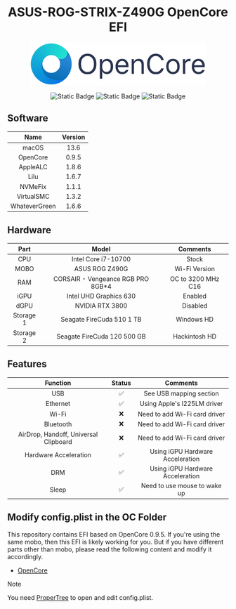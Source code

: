 <center>

# ASUS-ROG-STRIX-Z490G OpenCore EFI

<img src="./Docs/OpenCore_with_text_Small.png"/>

![Static Badge](https://img.shields.io/badge/Apple-gray?style=for-the-badge&logo=apple&logoColor=white)
![Static Badge](https://img.shields.io/badge/macOS-%23000000?style=for-the-badge&logo=macos&logoColor=white)
![Static Badge](https://img.shields.io/badge/ROG-%23FF0029?style=for-the-badge&logo=republic%20of%20gamers&logoColor=white)

</center>

## Software

|     Name      | Version |
| :-----------: | :-----: |
|     macOS     |  13.6   |
|   OpenCore    |  0.9.5  |
|   AppleALC    |  1.8.6  |
|     Lilu      |  1.6.7  |
|    NVMeFix    |  1.1.1  |
|  VirtualSMC   |  1.3.2  |
| WhateverGreen |  1.6.6  |

## Hardware

|   Part    |               Model                |      Comments      |
| :-------: | :--------------------------------: | :----------------: |
|    CPU    |        Intel Core i7-10700         |       Stock        |
|   MOBO    |           ASUS ROG Z490G           |   Wi-Fi Version    |
|    RAM    | CORSAIR - Vengeance RGB PRO 8GB\*4 | OC to 3200 MHz C16 |
|   iGPU    |       Intel UHD Graphics 630       |      Enabled       |
|   dGPU    |          NVIDIA RTX 3800           |      Disabled      |
| Storage 1 |     Seagate FireCuda 510 1 TB      |     Windows HD     |
| Storage 2 |    Seagate FireCuda 120 500 GB     |   Hackintosh HD    |

## Features

|               Function                | Status |             Comments             |
| :-----------------------------------: | :----: | :------------------------------: |
|                  USB                  |   ✅   |     See USB mapping section      |
|               Ethernet                |   ✅   |   Using Apple's I225LM driver    |
|                 Wi-Fi                 |   ❌   |  Need to add Wi-Fi card driver   |
|               Bluetooth               |   ❌   |  Need to add Wi-Fi card driver   |
| AirDrop, Handoff, Universal Clipboard |   ❌   |  Need to add Wi-Fi card driver   |
|         Hardware Acceleration         |   ✅   | Using iGPU Hardware Acceleration |
|                  DRM                  |   ✅   | Using iGPU Hardware Acceleration |
|                 Sleep                 |   ✅   |   Need to use mouse to wake up   |

## Modify config.plist in the OC Folder

This repository contains EFI based on OpenCore 0.9.5. If you're using the same mobo, then this EFI is likely working for you. But if you have different parts other than mobo, please read the following content and modify it accordingly.

- [OpenCore]("https://dortania.github.io/OpenCore-Install-Guide/")

> [!NOTE]
> You need [ProperTree](https://github.com/corpnewt/ProperTree) to open and edit config.plist.
